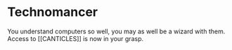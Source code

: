 # Technomancer
You understand computers so well, you may as well be a wizard with them. Access to [[CANTICLES]] is now in your grasp.